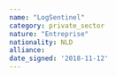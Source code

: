 ```yaml
---
name: "LogSentinel"
category: private_sector
nature: "Entreprise"
nationality: NLD
alliance: 
date_signed: '2018-11-12'
---
```

    